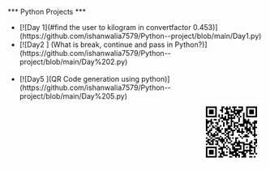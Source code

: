 *** Python Projects ***
<ul>
<li> [![Day 1](#find the user to kilogram in convertfactor 0.453)](https://github.com/ishanwalia7579/Python--project/blob/main/Day1.py)<br></li>
<li> [![Day2 ] (What is break, continue and pass in Python?)](https://github.com/ishanwalia7579/Python--project/blob/main/Day%202.py)<br><br></li>
<li>[![Day5 ](QR Code generation using python)](https://github.com/ishanwalia7579/Python--project/blob/main/Day%205.py)<br></li>
 <img src="linkdin.png" width="125px" align="right" >
